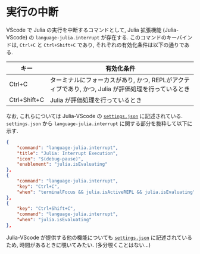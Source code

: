 # 実行の中断

VScode で Julia の実行を中断するコマンドとして, Julia 拡張機能 (Julia-VScode) の `language-julia.interrupt` が存在する. このコマンドのキーバインドは, `Ctrl+C` と `Ctrl+Shift+C` であり, それぞれの有効化条件は以下の通りである.

|キー|有効化条件|
|---|---|
|Ctrl+C|ターミナルにフォーカスがあり, かつ, REPLがアクティブであり, かつ, Julia が評価処理を行っているとき|
|Ctrl+Shift+C|Julia が評価処理を行っているとき|

なお, これらについては Julia-VScode の [`settings.json`](https://github.com/julia-vscode/julia-vscode/blob/main/package.json) に記述されている. `settings.json` から `language-julia.interrupt` に関する部分を抜粋して以下に示す.

```json
{
    "command": "language-julia.interrupt",
    "title": "Julia: Interrupt Execution",
    "icon": "$(debug-pause)",
    "enablement": "julia.isEvaluating"
},
{
    "command": "language-julia.interrupt",
    "key": "Ctrl+C",
    "when": "terminalFocus && julia.isActiveREPL && julia.isEvaluating"
},
{
    "key": "Ctrl+Shift+C",
    "command": "language-julia.interrupt",
    "when": "julia.isEvaluating"
},
```

Julia-VScode が提供する他の機能についても [`settings.json`](https://github.com/julia-vscode/julia-vscode/blob/main/package.json) に記述されているため, 時間があるときに覗いてみたい. (多分覗くことはない...)
